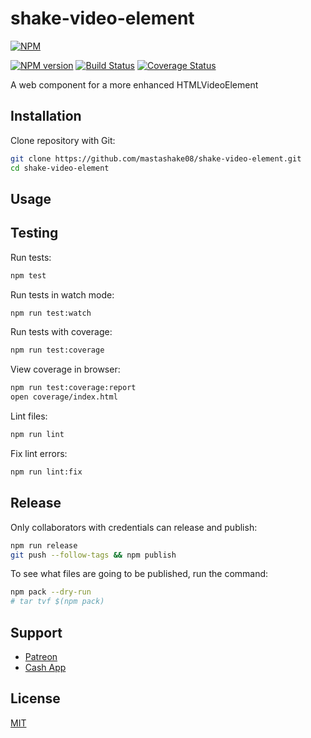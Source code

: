 # shake-video-element

[![NPM](https://nodei.co/npm/@mastashake08/shake-video-element.png)](https://nodei.co/npm/@mastashake08/shake-video-element)

[![NPM version](https://img.shields.io/npm/v/@mastashake08/shake-video-element.svg)](https://www.npmjs.com/package/@mastashake08/shake-video-element)
[![Build Status](https://travis-ci.org/mastashake08/shake-video-element.svg?branch=master)](https://travis-ci.org/mastashake08/shake-video-element)
[![Coverage Status](https://coveralls.io/repos/github/mastashake08/shake-video-element/badge.svg?branch=master)](https://coveralls.io/github/mastashake08/shake-video-element?branch=master)

A web component for a more enhanced HTMLVideoElement

## Installation

Clone repository with Git:

```sh
git clone https://github.com/mastashake08/shake-video-element.git
cd shake-video-element
```

## Usage
<shake-video src="" autoStream="true"/>

## Testing

Run tests:

```sh
npm test
```

Run tests in watch mode:

```sh
npm run test:watch
```

Run tests with coverage:

```sh
npm run test:coverage
```

View coverage in browser:

```sh
npm run test:coverage:report
open coverage/index.html
```

Lint files:

```sh
npm run lint
```

Fix lint errors:

```sh
npm run lint:fix
```

## Release

Only collaborators with credentials can release and publish:

```sh
npm run release
git push --follow-tags && npm publish
```

To see what files are going to be published, run the command:

```sh
npm pack --dry-run
# tar tvf $(npm pack)
```

## Support

- [Patreon](https://patreon.com/mastashake08)
- [Cash App](https://cash.me/$mastashake08)

## License

[MIT](https://github.com/mastashake08/shake-video-element/blob/master/LICENSE)
